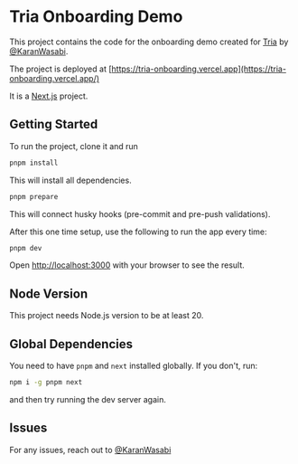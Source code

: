 # Tria Onboarding Demo

This project contains the code for the onboarding demo created for [Tria](https://tria.so/) by [@KaranWasabi](https://karanwasabi.com).

The project is deployed at [https://tria-onboarding.vercel.app](https://tria-onboarding.vercel.app/)

It is a [Next.js](https://nextjs.org/) project.

## Getting Started

To run the project, clone it and run

```bash
pnpm install
```

This will install all dependencies.

```bash
pnpm prepare
```

This will connect husky hooks (pre-commit and pre-push validations).

After this one time setup, use the following to run the app every time:

```bash
pnpm dev
```

Open [http://localhost:3000](http://localhost:3000) with your browser to see the result.

## Node Version

This project needs Node.js version to be at least 20.

## Global Dependencies

You need to have `pnpm` and `next` installed globally. If you don't, run:

```bash
npm i -g pnpm next
```

and then try running the dev server again.

## Issues

For any issues, reach out to [@KaranWasabi](https://karanwasabi.com)
